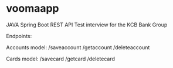 # voomaapp

JAVA Spring Boot REST API Test interview for the KCB Bank Group


Endpoints:

Accounts model:
/saveaccount
/getaccount
/deleteaccount

Cards model:
/savecard
/getcard
/deletecard
